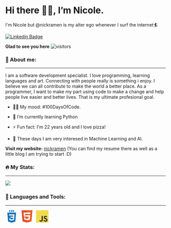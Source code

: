 # Hi there 👋🏼, I’m Nicole.

I'm Nicole but @nickramen is my alter ego whenever I surf the internet🏄

[![Linkedin Badge](https://img.shields.io/badge/-kakbar-blue?style=flat&logo=Linkedin&logoColor=white)](https://www.linkedin.com/in/nickramen/)

**Glad to see you here**
![visitors](https://visitor-badge.glitch.me/badge?page_id=${nickramen}.${nickramen})

### 🌟 About me:
---

I am a software development specialist. I love programming, learning languages and art. Connecting with people really is something i enjoy.
I believe we can all contribute to make the world a better place. As a programmer, I want to make my part using code to make a change and help people live easier and better lives. That is my ultimate profesional goal.


- 👩‍💻 My mood: #100DaysOfCode.

- 🐍 I’m currently learning Python

- ⚡ Fun fact: I'm 22 years old and I love pizza!

- 🧠 These days I am very interesed in Machine Learning and AI.


**Visit my website:** [nickramen](https://nickramen.com/)
(You can find my resume there as well as a little blog I am trying to start :D)



### 🔥 My Stats:
---

<img height="180em" src="https://github-readme-stats.vercel.app/api?username=nickramen&show_icons=true&hide_border=true&&count_private=true&include_all_commits=true" />


### 🧰 Languages and Tools:
---


<div>
  <img src="https://github.com/devicons/devicon/blob/master/icons/css3/css3-plain-wordmark.svg"  title="CSS3" alt="CSS" width="40" height="40"/>&nbsp;
  <img src="https://github.com/devicons/devicon/blob/master/icons/html5/html5-original.svg" title="HTML5" alt="HTML" width="40" height="40"/>&nbsp;
  <img src="https://github.com/devicons/devicon/blob/master/icons/javascript/javascript-original.svg" title="JavaScript" alt="JavaScript" width="40" height="40"/>&nbsp;
</div>



<!--
**nickramen/nickramen** is a ✨ _special_ ✨ repository because its `README.md` (this file) appears on your GitHub profile.

Here are some ideas to get you started:

- 🔭 I’m currently working on ...
- 🌱 I’m currently learning ...
- 👯 I’m looking to collaborate on ...
- 🤔 I’m looking for help with ...
- 💬 Ask me about ...
- 📫 How to reach me: ...
- 😄 Pronouns: ...
- ⚡ Fun fact: ...
-->
